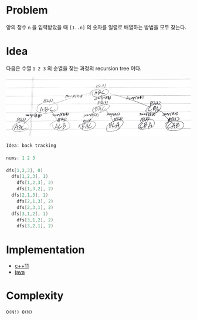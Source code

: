 # Problem

양의 정수 `n` 을 입력받았을 때 `[1..n]` 의 숫자를 일렬로 배열하는 방법을 모두 찾는다.

# Idea

다음은 수열 `1 2 3` 의 순열을 찾는 과정의 recursion tree 이다.

![](recursion_tree.png)

```c
Idea: back tracking

nums: 1 2 3

dfs[1,2,3], 0)
  dfs[1,2,3], 1)
    dfs[1,2,3], 2)
    dfs[1,3,2], 2)
  dfs[2,1,3], 1)
    dfs[2,1,3], 2)
    dfs[2,3,1], 2)
  dfs[3,1,2], 1)
    dfs[3,1,2], 2)
    dfs[3,2,1], 2)
```

# Implementation

- [c++11](a.cpp)
- [java](MainApp.java)

# Complexity

```
O(N!) O(N)
```
